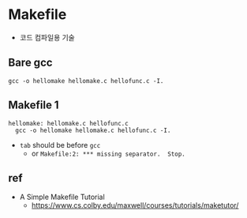 # Makefile
- 코드 컴파일용 기술

## Bare gcc
```
gcc -o hellomake hellomake.c hellofunc.c -I.
```

## Makefile 1
```
hellomake: hellomake.c hellofunc.c
  gcc -o hellomake hellomake.c hellofunc.c -I.
```
- `tab` should be before `gcc`
  * or `Makefile:2: *** missing separator.  Stop.`

## ref
- A Simple Makefile Tutorial
  * https://www.cs.colby.edu/maxwell/courses/tutorials/maketutor/
